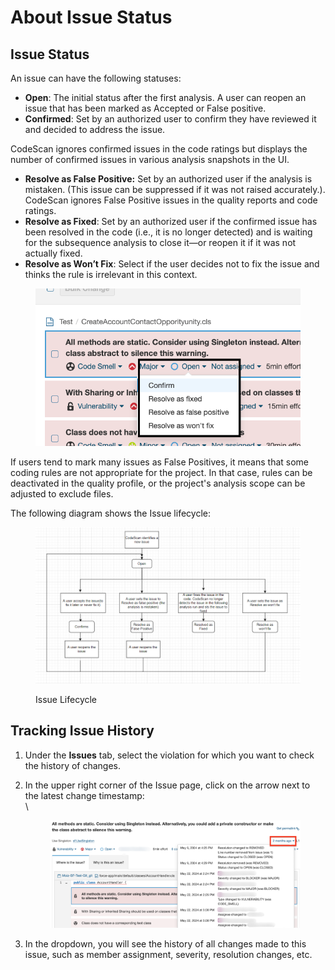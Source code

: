 # About Issue Status

## **Issue Status**

An issue can have the following statuses:

* **Open**: The initial status after the first analysis. A user can reopen an issue that has been marked as Accepted or False positive. 
* **Confirmed**: Set by an authorized user to confirm they have reviewed it and decided to address the issue.

CodeScan ignores confirmed issues in the code ratings but displays the number of confirmed issues in various analysis snapshots in the UI.

* **Resolve as False Positive:** Set by an authorized user if the analysis is mistaken. (This issue can be suppressed if it was not raised accurately.). CodeScan ignores False Positive issues in the quality reports and code ratings.
* **Resolve as Fixed**: Set by an authorized user if the confirmed issue has been resolved in the code (i.e., it is no longer detected) and is waiting for the subsequence analysis to close it—or reopen it if it was not actually fixed.
* **Resolve as Won’t Fix**: Select if the user decides not to fix the issue and thinks the rule is irrelevant in this context.

<figure><img src="../../../.gitbook/assets/image (1) (1) (1) (1).png" alt=""><figcaption></figcaption></figure>

If users tend to mark many issues as False Positives, it means that some coding rules are not appropriate for the project. In that case, rules can be deactivated in the quality profile, or the project's analysis scope can be adjusted to exclude files.

The following diagram shows the Issue lifecycle:

<figure><img src="../../../.gitbook/assets/image (1) (1) (1) (1) (1).png" alt=""><figcaption><p>Issue Lifecycle</p></figcaption></figure>

## **Tracking Issue History**

1. Under the **Issues** tab, select the violation for which you want to check the history of changes.
2.  In the upper right corner of the Issue page, click on the arrow next to the latest change timestamp:\
    \


    <figure><img src="../../../.gitbook/assets/image (1543).png" alt=""><figcaption></figcaption></figure>
3. In the dropdown, you will see the history of all changes made to this issue, such as member assignment, severity, resolution changes, etc.
